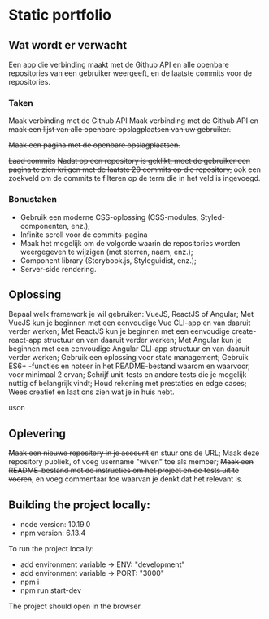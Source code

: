 # Static portfolio

## Wat wordt er verwacht

Een app die verbinding maakt met de Github API en alle openbare repositories van een gebruiker weergeeft, en de laatste commits voor de repositories.

### Taken

~~Maak verbinding met de Github API~~
~~Maak verbinding met de Github API en maak een lijst van alle openbare opslagplaatsen van uw gebruiker.~~

~~Maak een pagina met de openbare opslagplaatsen.~~

~~Laad commits~~
~~Nadat op een repository is geklikt, moet de gebruiker een pagina te zien krijgen met de laatste 20 commits op die repository,~~
ook een zoekveld om de commits te filteren op de term die in het veld is ingevoegd.

### Bonustaken

- Gebruik een moderne CSS-oplossing (CSS-modules, Styled-componenten, enz.); 
- Infinite scroll voor de commits-pagina️
- Maak het mogelijk om de volgorde waarin de repositories worden weergegeven te wijzigen (met sterren, naam, enz.);
- Component library (Storybook.js, Styleguidist, enz.);
- Server-side rendering.
 

## Oplossing

Bepaal welk framework je wil gebruiken: VueJS, ReactJS of Angular;
Met VueJS kun je beginnen met een eenvoudige Vue CLI-app en van daaruit verder werken;
Met ReactJS kun je beginnen met een eenvoudige create-react-app structuur en van daaruit verder werken;
Met Angular kun je beginnen met een eenvoudige Angular CLI-app structuur en van daaruit verder werken;
Gebruik een oplossing voor state management;
Gebruik ES6+ -functies en noteer in het README-bestand waarom en waarvoor, voor minimaal 2 ervan;
Schrijf unit-tests en andere tests die je mogelijk nuttig of belangrijk vindt;
Houd rekening met prestaties en edge cases;
Wees creatief en laat ons zien wat je in huis hebt.
 
uson
## Oplevering

~~Maak een nieuwe repository in je account~~ en stuur ons de URL;
Maak deze repository publiek, of voeg username "wiven" toe als member;
~~Maak een README-bestand met de instructies om het project en de tests uit te voeren~~, en voeg commentaar toe waarvan je denkt dat het relevant is.

## Building the project locally:
- node version: 10.19.0
- npm version: 6.13.4

To run the project locally:

- add environment variable -> ENV: "development"
- add environment variable -> PORT: "3000"
- npm i
- npm run start-dev

The project should open in the browser.
